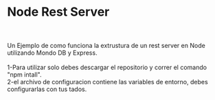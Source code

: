 # Node Rest Server
 
<br> <br>
Un Ejemplo de como funciona la extrustura de un rest server en Node utilizando Mondo DB y Express. <br> <br>
1-Para utilizar solo debes descargar el repositorio y correr el comando "npm intall". <br>
2-el archivo de configuracion contiene las variables de entorno, debes configurarlas con tus tados.
